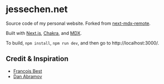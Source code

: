 # jessechen.net
Source code of my personal website. Forked from [next-mdx-remote](https://github.com/hashicorp/next-mdx-remote). 

Built with [Next.js](https://nextjs.org/), [Chakra](https://chakra-ui.com/), and [MDX](https://mdxjs.com/).

To build, `npm install`, `npm run dev`, and then go to http://localhost:3000/.

## Credit & Inspiration

* [Francois Best](https://francoisbest.com/)
* [Dan Abramov](https://overreacted.io/)